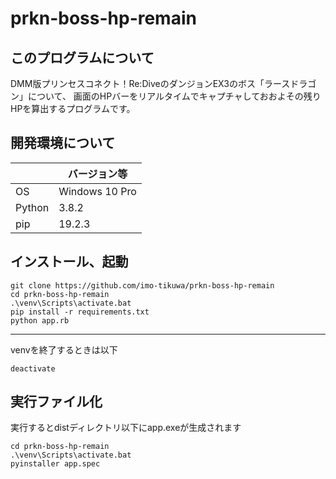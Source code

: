 # prkn-boss-hp-remain

## このプログラムについて
DMM版プリンセスコネクト！Re:DiveのダンジョンEX3のボス「ラースドラゴン」について、
画面のHPバーをリアルタイムでキャプチャしておおよその残りHPを算出するプログラムです。

## 開発環境について
|| バージョン等 |
|---|---|
| OS | Windows 10 Pro |
| Python | 3.8.2 |
| pip | 19.2.3 |

## インストール、起動
```
git clone https://github.com/imo-tikuwa/prkn-boss-hp-remain
cd prkn-boss-hp-remain
.\venv\Scripts\activate.bat
pip install -r requirements.txt
python app.rb
```

---
venvを終了するときは以下
```
deactivate
```


## 実行ファイル化
実行するとdistディレクトリ以下にapp.exeが生成されます
```
cd prkn-boss-hp-remain
.\venv\Scripts\activate.bat
pyinstaller app.spec
```